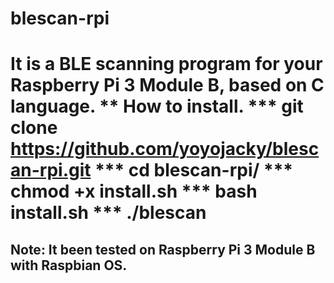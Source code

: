 # blescan-rpi
It is a BLE scanning program for your Raspberry Pi 3 Module B, based on C language. 
** How to install.
*** git clone https://github.com/yoyojacky/blescan-rpi.git 
*** cd blescan-rpi/
*** chmod +x install.sh 
*** bash install.sh 
*** ./blescan
====
Note: It been tested on Raspberry Pi 3 Module B with Raspbian OS.
----
